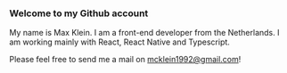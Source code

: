 ### Welcome to my Github account

My name is Max Klein. I am a front-end developer from the Netherlands. I am working mainly with React, React Native and Typescript. 

Please feel free to send me a mail on mcklein1992@gmail.com!
